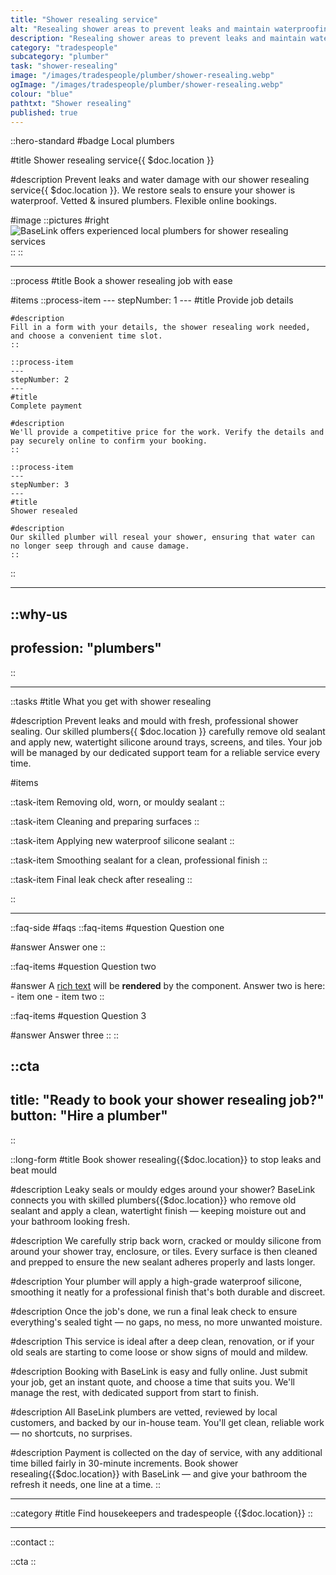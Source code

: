 ```yaml
---
title: "Shower resealing service"
alt: "Resealing shower areas to prevent leaks and maintain waterproofing"
description: "Resealing shower areas to prevent leaks and maintain waterproofing"
category: "tradespeople"
subcategory: "plumber"
task: "shower-resealing"
image: "/images/tradespeople/plumber/shower-resealing.webp"
ogImage: "/images/tradespeople/plumber/shower-resealing.webp"
colour: "blue"
pathtxt: "Shower resealing"
published: true
---
```


::hero-standard
#badge
Local plumbers

#title
Shower resealing service{{ $doc.location }}

#description
Prevent leaks and water damage with our shower resealing service{{ $doc.location }}. We restore seals to ensure your shower is waterproof. Vetted & insured plumbers. Flexible online bookings.

#image
    ::pictures
    #right
    ![BaseLink offers experienced local plumbers for shower resealing services](/images/tradespeople/plumber/shower-resealing.webp)
    ::
::

---

::process
#title
Book a shower resealing job with ease

#items
    ::process-item
    ---
    stepNumber: 1
    ---
    #title
    Provide job details

    #description
    Fill in a form with your details, the shower resealing work needed, and choose a convenient time slot.
    ::
    
    ::process-item
    ---
    stepNumber: 2
    ---
    #title
    Complete payment

    #description
    We'll provide a competitive price for the work. Verify the details and pay securely online to confirm your booking.
    ::

    ::process-item
    ---
    stepNumber: 3
    ---
    #title
    Shower resealed

    #description
    Our skilled plumber will reseal your shower, ensuring that water can no longer seep through and cause damage.
    ::
::

---

::why-us
---
profession: "plumbers"
---
::

---

::tasks
#title
What you get with shower resealing

#description
Prevent leaks and mould with fresh, professional shower sealing. Our skilled plumbers{{ $doc.location }} carefully remove old sealant and apply new, watertight silicone around trays, screens, and tiles. Your job will be managed by our dedicated support team for a reliable service every time.

#items

  ::task-item
  Removing old, worn, or mouldy sealant
  ::

  ::task-item
  Cleaning and preparing surfaces
  ::

  ::task-item
  Applying new waterproof silicone sealant
  ::

  ::task-item
  Smoothing sealant for a clean, professional finish
  ::

  ::task-item
  Final leak check after resealing
  ::

::

---

::faq-side
#faqs
  ::faq-items
  #question
  Question one

  #answer
  Answer one
  ::

  ::faq-items
  #question
  Question two

  #answer
  A [rich text](/services/commercial-cleaning) will be **rendered** by the component.
  Answer two is here:
    - item one
    - item two
  ::

  ::faq-items
  #question
  Question 3

  #answer
  Answer three
  ::
::

::cta
---
title: "Ready to book your shower resealing job?"
button: "Hire a plumber"
---
::

::long-form
#title
Book shower resealing{{$doc.location}} to stop leaks and beat mould

#description
Leaky seals or mouldy edges around your shower? BaseLink connects you with skilled plumbers{{$doc.location}} who remove old sealant and apply a clean, watertight finish — keeping moisture out and your bathroom looking fresh.

#description
We carefully strip back worn, cracked or mouldy silicone from around your shower tray, enclosure, or tiles. Every surface is then cleaned and prepped to ensure the new sealant adheres properly and lasts longer.

#description
Your plumber will apply a high-grade waterproof silicone, smoothing it neatly for a professional finish that's both durable and discreet.

#description
Once the job's done, we run a final leak check to ensure everything's sealed tight — no gaps, no mess, no more unwanted moisture.

#description
This service is ideal after a deep clean, renovation, or if your old seals are starting to come loose or show signs of mould and mildew.

#description
Booking with BaseLink is easy and fully online. Just submit your job, get an instant quote, and choose a time that suits you. We'll manage the rest, with dedicated support from start to finish.

#description
All BaseLink plumbers are vetted, reviewed by local customers, and backed by our in-house team. You'll get clean, reliable work — no shortcuts, no surprises.

#description
Payment is collected on the day of service, with any additional time billed fairly in 30-minute increments. Book shower resealing{{$doc.location}} with BaseLink — and give your bathroom the refresh it needs, one line at a time.
::

---

::category
#title
Find housekeepers and tradespeople {{$doc.location}}
::

---

::contact
::

::cta
::